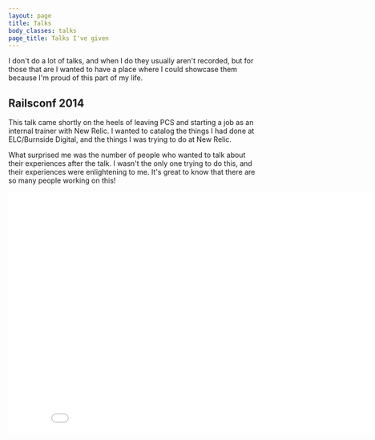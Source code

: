 ```yaml
---
layout: page
title: Talks
body_classes: talks
page_title: Talks I've given
---
```


I don't do a lot of talks, and when I do they usually aren't recorded, but for
those that are I wanted to have a place where I could showcase them because I'm
proud of this part of my life.

## Railsconf 2014

This talk came shortly on the heels of leaving PCS and starting a job as an
internal trainer with New Relic. I wanted to catalog the things I had done at
ELC/Burnside Digital, and the things I was trying to do at New Relic.

What surprised me was the number of people who wanted to talk about their
experiences after the talk. I wasn't the only one trying to do this, and their
experiences were enlightening to me. It's great to know that there are so many
people working on this!

<script async class="speakerdeck-embed" data-id="32d6a970b1310131b591068d4df30270" data-ratio="1.77777777777778" src="//speakerdeck.com/assets/embed.js"></script>
<iframe width="860" height="483" src="//www.youtube.com/embed/LPZmNfhPPOs" frameborder="0" allowfullscreen></iframe>
